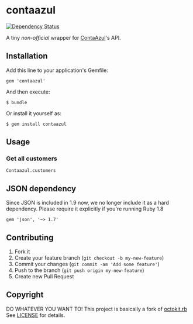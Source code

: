 # contaazul
[![Dependency Status](https://gemnasium.com/jnettome/contaazul.png)](https://gemnasium.com/jnettome/contaazul)

A tiny *non-official* wrapper for [ContaAzul](http://contaazul.com.br)'s API.

## Installation

Add this line to your application's Gemfile:

    gem 'contaazul'

And then execute:

    $ bundle

Or install it yourself as:

    $ gem install contaazul

## Usage

### Get all customers
    Contaazul.customers


## JSON dependency

Since JSON is included in 1.9 now, we no longer include it as a hard
dependency. Please require it explicitly if you're running Ruby 1.8

    gem 'json', '~> 1.7'


## Contributing

1. Fork it
2. Create your feature branch (`git checkout -b my-new-feature`)
3. Commit your changes (`git commit -am 'Add some feature'`)
4. Push to the branch (`git push origin my-new-feature`)
5. Create new Pull Request

## Copyright

DO WHATEVER YOU WANT TO!
This project is basically a fork of [octokit.rb](https://github.com/octokit/octokit.rb)
See [LICENSE][] for details.

[license]: LICENSE.md
